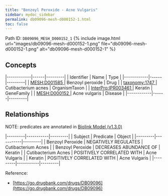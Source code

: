 ```yaml
---
title: "Benzoyl Peroxide - Acne Vulgaris"
sidebar: mydoc_sidebar
permalink: db09096-mesh-d000152-1.html
toc: false 
---
```



Path ID: `DB09096_MESH_D000152_1`
{% include image.html url="images/db09096-mesh-d000152-1.png" file="db09096-mesh-d000152-1.png" alt="db09096-mesh-d000152-1" %}

## Concepts

|------------|------|---------|
| Identifier | Name | Type    |
|------------|------|---------|
| <a href="https://identifiers.org/MESH:D001585">MESH:D001585 </a> | Benzoyl peroxide | Drug |
| <a href="https://identifiers.org/taxonomy:1747">taxonomy:1747 </a> | Cutibacterium acnes | OrganismTaxon |
| <a href="https://identifiers.org/InterPro:IPR003461">InterPro:IPR003461 </a> | Keratin | GeneFamily |
| <a href="https://identifiers.org/MESH:D000152">MESH:D000152 </a> | Acne vulgaris | Disease |
|------------|------|---------|

## Relationships


NOTE: predicates are annotated in <a href="https://github.com/biolink/biolink-model/releases/tag/v1.3.0">Biolink Model (v1.3.0)</a>

|---------|-----------|---------|
| Subject | Predicate | Object  |
|---------|-----------|---------|
| Benzoyl Peroxide | NEGATIVELY REGULATES | Cutibacterium Acnes |
| Benzoyl Peroxide | DECREASES ABUNDANCE OF | Keratin |
| Cutibacterium Acnes | POSITIVELY CORRELATED WITH | Acne Vulgaris |
| Keratin | POSITIVELY CORRELATED WITH | Acne Vulgaris |
|---------|-----------|---------|

Reference: 
  - [https://go.drugbank.com/drugs/DB09096](https://go.drugbank.com/drugs/DB09096)

